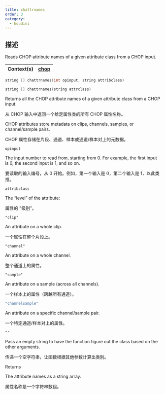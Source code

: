 ```yaml
---
title: chattrnames
order: 3
category:
  - houdini
---
```

    
## 描述

Reads CHOP attribute names of a given attribute class from a CHOP input.

| Context(s) | [chop](../contexts/chop.html) |
| ---------- | ----------------------------- |

```c
string [] chattrnames(int opinput, string attribclass)
```

```c
string [] chattrnames(string attrclass)
```

Returns all the CHOP attribute names of a given attribute class from a CHOP
input.

从 CHOP 输入中返回一个给定属性类的所有 CHOP 属性名称。

CHOP attributes store metadata on clips, channels, samples, or channel/sample
pairs.

CHOP 属性存储在片段、通道、样本或通道/样本对上的元数据。

`opinput`

The input number to read from, starting from 0. For example, the first input
is 0, the second input is 1, and so on.

要读取的输入编号，从 0 开始。例如，第一个输入是 0，第二个输入是 1，以此类推。

`attribclass`

The “level” of the attribute:

属性的 "级别"。

`"clip"`

An attribute on a whole clip.

一个属性在整个片段上。

`"channel"`

An attribute on a whole channel.

整个通道上的属性。

`"sample"`

An attribute on a sample (across all channels).

一个样本上的属性（跨越所有通道）。

```c
"channelsample"
```

An attribute on a specific channel/sample pair.

一个特定通道/样本对上的属性。

`""`

Pass an empty string to have the function figure out the class based on the
other arguments.

传递一个空字符串，让函数根据其他参数计算出类别。

Returns

The attribute names as a string array.

属性名称是一个字符串数组。
